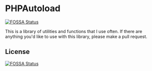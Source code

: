 # PHPAutoload
[![FOSSA Status](https://app.fossa.io/api/projects/git%2Bgithub.com%2FFoksVHox%2FPHPAutoload.svg?type=shield)](https://app.fossa.io/projects/git%2Bgithub.com%2FFoksVHox%2FPHPAutoload?ref=badge_shield)

This is a library of utilities and functions that I use often. If there are anything you'd like to use with this library, please make a pull request.


## License
[![FOSSA Status](https://app.fossa.io/api/projects/git%2Bgithub.com%2FFoksVHox%2FPHPAutoload.svg?type=large)](https://app.fossa.io/projects/git%2Bgithub.com%2FFoksVHox%2FPHPAutoload?ref=badge_large)